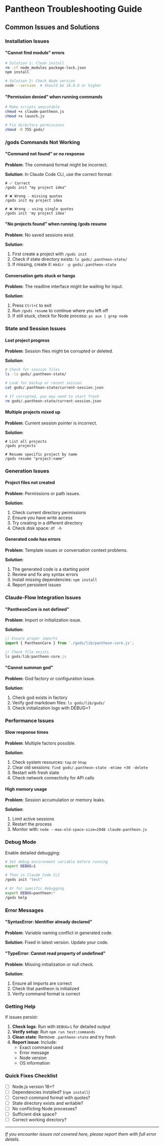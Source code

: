 # Pantheon Troubleshooting Guide

## Common Issues and Solutions

### Installation Issues

#### "Cannot find module" errors
```bash
# Solution 1: Clean install
rm -rf node_modules package-lock.json
npm install

# Solution 2: Check Node version
node --version  # Should be 18.0.0 or higher
```

#### "Permission denied" when running commands
```bash
# Make scripts executable
chmod +x claude-pantheon.js
chmod +x launch.js

# Fix directory permissions
chmod -R 755 gods/
```

### /gods Commands Not Working

#### "Command not found" or no response
**Problem**: The command format might be incorrect.

**Solution**: In Claude Code CLI, use the correct format:
```
# ✅ Correct
/gods init "my project idea"

# ❌ Wrong - missing quotes
/gods init my project idea

# ❌ Wrong - using single quotes
/gods init 'my project idea'
```

#### "No projects found" when running /gods resume
**Problem**: No saved sessions exist.

**Solution**: 
1. First create a project with `/gods init`
2. Check if state directory exists: `ls gods/.pantheon-state/`
3. If missing, create it: `mkdir -p gods/.pantheon-state`

#### Conversation gets stuck or hangs
**Problem**: The readline interface might be waiting for input.

**Solution**:
1. Press `Ctrl+C` to exit
2. Run `/gods resume` to continue where you left off
3. If still stuck, check for Node process: `ps aux | grep node`

### State and Session Issues

#### Lost project progress
**Problem**: Session files might be corrupted or deleted.

**Solution**:
```bash
# Check for session files
ls -la gods/.pantheon-state/

# Look for backup or recent session
cat gods/.pantheon-state/current-session.json

# If corrupted, you may need to start fresh
rm gods/.pantheon-state/current-session.json
```

#### Multiple projects mixed up
**Problem**: Current session pointer is incorrect.

**Solution**:
```
# List all projects
/gods projects

# Resume specific project by name
/gods resume "project-name"
```

### Generation Issues

#### Project files not created
**Problem**: Permissions or path issues.

**Solution**:
1. Check current directory permissions
2. Ensure you have write access
3. Try creating in a different directory
4. Check disk space: `df -h`

#### Generated code has errors
**Problem**: Template issues or conversation context problems.

**Solution**:
1. The generated code is a starting point
2. Review and fix any syntax errors
3. Install missing dependencies: `npm install`
4. Report persistent issues

### Claude-Flow Integration Issues

#### "PantheonCore is not defined"
**Problem**: Import or initialization issue.

**Solution**:
```javascript
// Ensure proper imports
import { PantheonCore } from './gods/lib/pantheon-core.js';

// Check file exists
ls gods/lib/pantheon-core.js
```

#### "Cannot summon god"
**Problem**: God factory or configuration issue.

**Solution**:
1. Check god exists in factory
2. Verify god markdown files: `ls gods/lib/gods/`
3. Check initialization logs with DEBUG=1

### Performance Issues

#### Slow response times
**Problem**: Multiple factors possible.

**Solution**:
1. Check system resources: `top` or `htop`
2. Clear old sessions: `find gods/.pantheon-state -mtime +30 -delete`
3. Restart with fresh state
4. Check network connectivity for API calls

#### High memory usage
**Problem**: Session accumulation or memory leaks.

**Solution**:
1. Limit active sessions
2. Restart the process
3. Monitor with: `node --max-old-space-size=2048 claude-pantheon.js`

### Debug Mode

Enable detailed debugging:
```bash
# Set debug environment variable before running
export DEBUG=1

# Then in Claude Code CLI
/gods init "test"

# Or for specific debugging
export DEBUG=pantheon:*
/gods help
```

### Error Messages

#### "SyntaxError: Identifier already declared"
**Problem**: Variable naming conflict in generated code.

**Solution**: Fixed in latest version. Update your code.

#### "TypeError: Cannot read property of undefined"
**Problem**: Missing initialization or null check.

**Solution**:
1. Ensure all imports are correct
2. Check that pantheon is initialized
3. Verify command format is correct

### Getting Help

If issues persist:

1. **Check logs**: Run with `DEBUG=1` for detailed output
2. **Verify setup**: Run `npm run test:commands`
3. **Clean state**: Remove `.pantheon-state` and try fresh
4. **Report issue**: Include:
   - Exact command used
   - Error message
   - Node version
   - OS information

### Quick Fixes Checklist

- [ ] Node.js version 18+?
- [ ] Dependencies installed? (`npm install`)
- [ ] Correct command format with quotes?
- [ ] State directory exists and writable?
- [ ] No conflicting Node processes?
- [ ] Sufficient disk space?
- [ ] Correct working directory?

---

*If you encounter issues not covered here, please report them with full error details.*